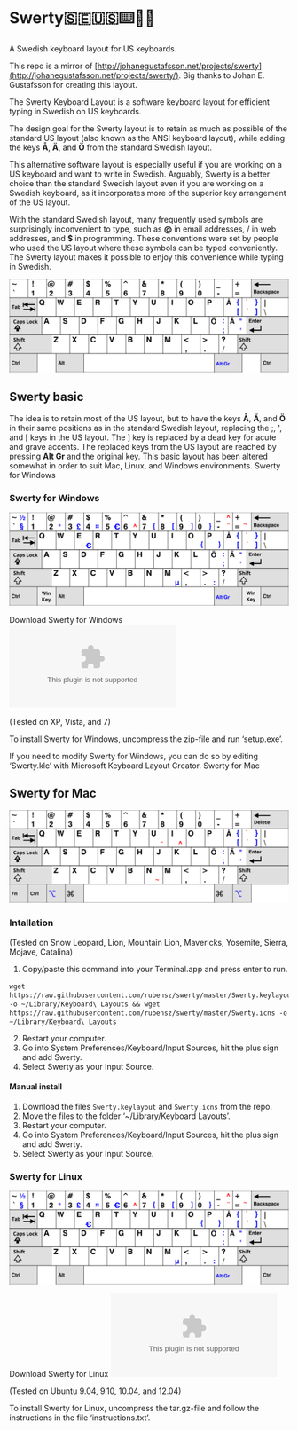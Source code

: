 # Swerty:sweden::us::keyboard::massage_man:

A Swedish keyboard layout for US keyboards.

This repo is a mirror of [http://johanegustafsson.net/projects/swerty](http://johanegustafsson.net/projects/swerty/). Big thanks to Johan E. Gustafsson for creating this layout.

The Swerty Keyboard Layout is a software keyboard layout for efficient typing in Swedish on US keyboards. 

The design goal for the Swerty layout is to retain as much as possible of the standard US layout (also known as the ANSI keyboard layout), while adding the keys **Å**, **Ä**, and **Ö** from the standard Swedish layout. 

This alternative software layout is especially useful if you are working on a US keyboard and want to write in Swedish. Arguably, Swerty is a better choice than the standard Swedish layout even if you are working on a Swedish keyboard, as it incorporates more of the superior key arrangement of the US layout. 

With the standard Swedish layout, many frequently used symbols are surprisingly inconvenient to type, such as **@** in email addresses, / in web addresses, and **$** in programming. These conventions were set by people who used the US layout where these symbols can be typed conveniently. The Swerty layout makes it possible to enjoy this convenience while typing in Swedish.

![](swerty.svg)

## Swerty basic

The idea is to retain most of the US layout, but to have the keys **Å**, **Ä**, and **Ö** in their same positions as in the standard Swedish layout, replacing the ;, ', and [ keys in the US layout. The ] key is replaced by a dead key for acute and grave accents. The replaced keys from the US layout are reached by pressing **Alt Gr** and the original key. This basic layout has been altered somewhat in order to suit Mac, Linux, and Windows environments.
Swerty for Windows

### Swerty for Windows
![](swerty-win.svg)

Download Swerty for Windows
![](swerty-win.zip)

(Tested on XP, Vista, and 7)

To install Swerty for Windows, uncompress the zip-file and run ‘setup.exe’.

If you need to modify Swerty for Windows, you can do so by editing ‘Swerty.klc’ with Microsoft Keyboard Layout Creator.
Swerty for Mac

## Swerty for Mac
![](swerty-mac.svg)

### Intallation
(Tested on Snow Leopard, Lion, Mountain Lion, Mavericks, Yosemite, Sierra, Mojave, Catalina)

1. Copy/paste this command into your Terminal.app and press enter to run.
```
wget https://raw.githubusercontent.com/rubensz/swerty/master/Swerty.keylayout -o ~/Library/Keyboard\ Layouts && wget https://raw.githubusercontent.com/rubensz/swerty/master/Swerty.icns -o ~/Library/Keyboard\ Layouts
```
2. Restart your computer.
3. Go into System Preferences/Keyboard/Input Sources, hit the plus sign and add Swerty.
4. Select Swerty as your Input Source. 

#### Manual install
1. Download the files `Swerty.keylayout` and `Swerty.icns` from the repo. 
2. Move the files to the folder ‘~/Library/Keyboard Layouts’.
3. Restart your computer.
4. Go into System Preferences/Keyboard/Input Sources, hit the plus sign and add Swerty.
5. Select Swerty as your Input Source. 

### Swerty for Linux
![](swerty-linux.svg)

Download Swerty for Linux
![](swerty-linux.tar.gz)

(Tested on Ubuntu 9.04, 9.10, 10.04, and 12.04)

To install Swerty for Linux, uncompress the tar.gz-file and follow the instructions in the file ‘instructions.txt’.
